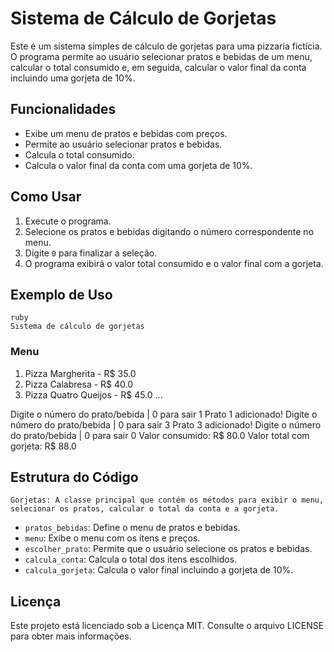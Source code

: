 # Sistema de Cálculo de Gorjetas

Este é um sistema simples de cálculo de gorjetas para uma pizzaria fictícia. O programa permite ao usuário selecionar pratos e bebidas de um menu, calcular o total consumido e, em seguida, calcular o valor final da conta incluindo uma gorjeta de 10%.

## Funcionalidades

- Exibe um menu de pratos e bebidas com preços.
- Permite ao usuário selecionar pratos e bebidas.
- Calcula o total consumido.
- Calcula o valor final da conta com uma gorjeta de 10%.

## Como Usar

1. Execute o programa.
2. Selecione os pratos e bebidas digitando o número correspondente no menu.
3. Digite `0` para finalizar a seleção.
4. O programa exibirá o valor total consumido e o valor final com a gorjeta.

## Exemplo de Uso

```
ruby
Sistema de cálculo de gorjetas
```

### Menu
1. Pizza Margherita - R$ 35.0
2. Pizza Calabresa - R$ 40.0
3. Pizza Quatro Queijos - R$ 45.0
...

Digite o número do prato/bebida | 0 para sair
1
Prato 1 adicionado!
Digite o número do prato/bebida | 0 para sair
3
Prato 3 adicionado!
Digite o número do prato/bebida | 0 para sair
0
Valor consumido: R$ 80.0
Valor total com gorjeta: R$ 88.0

## Estrutura do Código

    Gorjetas: A classe principal que contém os métodos para exibir o menu, selecionar os pratos, calcular o total da conta e a gorjeta.
   - `pratos_bebidas`: Define o menu de pratos e bebidas.
   - `menu`: Exibe o menu com os itens e preços.
   - `escolher_prato`: Permite que o usuário selecione os pratos e bebidas.
   - `calcula_conta`: Calcula o total dos itens escolhidos.
   - `calcula_gorjeta`: Calcula o valor final incluindo a gorjeta de 10%.

## Licença

Este projeto está licenciado sob a Licença MIT. Consulte o arquivo LICENSE para obter mais informações.
